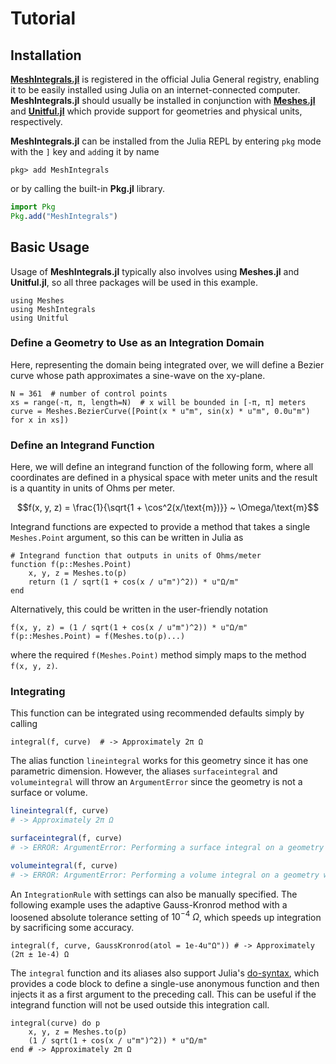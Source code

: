 # Tutorial

## Installation

[**MeshIntegrals.jl**](https://github.com/JuliaGeometry/MeshIntegrals.jl) is
registered in the official Julia General registry, enabling it to be easily
installed using Julia on an internet-connected computer.
**MeshIntegrals.jl** should usually be installed in conjunction with
[**Meshes.jl**](https://github.com/JuliaGeometry/Meshes.jl) and
[**Unitful.jl**](https://github.com/PainterQubits/Unitful.jl) which provide
support for geometries and physical units, respectively.

**MeshIntegrals.jl** can be installed from the Julia REPL by entering `pkg` mode
with the `]` key and `add`ing it by name
```julia-repl
pkg> add MeshIntegrals
```

or by calling the built-in **Pkg.jl** library.
```julia
import Pkg
Pkg.add("MeshIntegrals")
```

## Basic Usage

Usage of **MeshIntegrals.jl** typically also involves using **Meshes.jl** and **Unitful.jl**,
so all three packages will be used in this example.

```@example tutorial
using Meshes
using MeshIntegrals
using Unitful
```

### Define a Geometry to Use as an Integration Domain

Here, representing the domain being integrated over, we will define a Bezier
curve whose path approximates a sine-wave on the xy-plane.

```@example tutorial
N = 361  # number of control points
xs = range(-π, π, length=N)  # x will be bounded in [-π, π] meters
curve = Meshes.BezierCurve([Point(x * u"m", sin(x) * u"m", 0.0u"m") for x in xs])
```

### Define an Integrand Function

Here, we will define an integrand function of the following form, where all
coordinates are defined in a physical space with meter units and the result is
a quantity in units of Ohms per meter.
```math
f(x, y, z) = \frac{1}{\sqrt{1 + \cos^2(x/\text{m})}} ~ \Omega/\text{m}
```

Integrand functions are expected to provide a method that takes a single
`Meshes.Point` argument, so this can be written in Julia as

```@example tutorial
# Integrand function that outputs in units of Ohms/meter
function f(p::Meshes.Point)
    x, y, z = Meshes.to(p)
    return (1 / sqrt(1 + cos(x / u"m")^2)) * u"Ω/m"
end
```

Alternatively, this could be written in the user-friendly notation
```@example tutorial
f(x, y, z) = (1 / sqrt(1 + cos(x / u"m")^2)) * u"Ω/m"
f(p::Meshes.Point) = f(Meshes.to(p)...)
```
where the required `f(Meshes.Point)` method simply maps to the method `f(x, y, z)`.

### Integrating

This function can be integrated using recommended defaults simply by calling
```@example tutorial
integral(f, curve)  # -> Approximately 2π Ω
```

The alias function `lineintegral` works for this geometry since it has one
parametric dimension. However, the aliases `surfaceintegral` and `volumeintegral`
will throw an `ArgumentError` since the geometry is not a surface or volume.
```julia
lineintegral(f, curve)
# -> Approximately 2π Ω

surfaceintegral(f, curve)
# -> ERROR: ArgumentError: Performing a surface integral on a geometry with 1 parametric dimensions not supported.

volumeintegral(f, curve)
# -> ERROR: ArgumentError: Performing a volume integral on a geometry with 1 parametric dimensions not supported.
```

An `IntegrationRule` with settings can also be manually specified. The following
example uses the adaptive Gauss-Kronrod method with a loosened absolute tolerance
setting of $10^{-4}~\Omega$, which speeds up integration by sacrificing some
accuracy.
```@example tutorial
integral(f, curve, GaussKronrod(atol = 1e-4u"Ω")) # -> Approximately (2π ± 1e-4) Ω
```

The `integral` function and its aliases also support Julia's
[do-syntax](https://docs.julialang.org/en/v1/base/base/#do), which provides a
code block to define a single-use anonymous function and then injects it as a
first argument to the preceding call. This can be useful if the integrand
function will not be used outside this integration call.
```@example tutorial
integral(curve) do p
    x, y, z = Meshes.to(p)
    (1 / sqrt(1 + cos(x / u"m")^2)) * u"Ω/m"
end # -> Approximately 2π Ω
```
